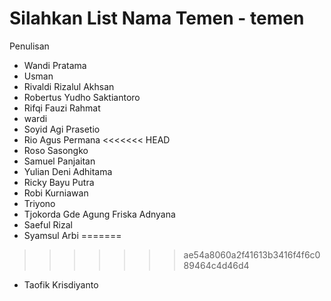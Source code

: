 # Silahkan List Nama Temen - temen

Penulisan

- Wandi Pratama
- Usman
- Rivaldi Rizalul Akhsan
- Robertus Yudho Saktiantoro
- Rifqi Fauzi Rahmat
- wardi
- Soyid Agi Prasetio
- Rio Agus Permana
<<<<<<< HEAD
- Roso Sasongko
- Samuel Panjaitan
- Yulian Deni Adhitama
- Ricky Bayu Putra
- Robi Kurniawan
- Triyono
- Tjokorda Gde Agung Friska Adnyana
- Saeful Rizal
- Syamsul Arbi
=======
>>>>>>> ae54a8060a2f41613b3416f4f6c089464c4d46d4
- Taofik Krisdiyanto

